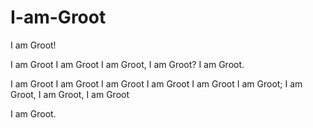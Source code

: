 # I-am-Groot
I am Groot!

I am Groot I am Groot I am Groot, I am Groot?
I am Groot.

I am Groot I am Groot I am Groot I am Groot I am Groot I am Groot; I am Groot, I am Groot, I am Groot

I am Groot.
